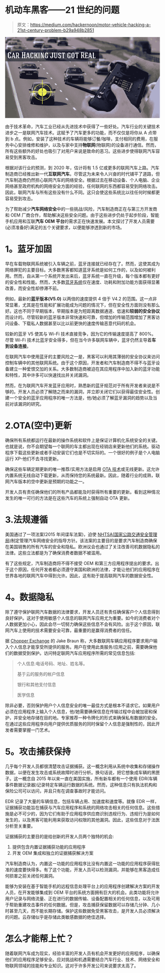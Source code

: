 # 机动车黑客——21 世纪的问题

> 原文：<https://medium.com/hackernoon/motor-vehicle-hacking-a-21st-century-problem-b29a948b2851>

![](img/f10b8bb383a7e1ceaabf64afdc24a856.png)

由于技术革命，汽车工业已经从先进技术中获得了一些好处。汽车行业的关键技术进步之一是联网汽车技术。这赋予了汽车更多的功能，而不仅仅是将你从 A 点带到 b 点。例如，安装了这种技术的车辆将能够订餐/咖啡，支付相同的费用，在服务中心安排维修和维护，以及与家中支持**物联网**(物联网)的设备进行通信。然而，所有这些额外的好处也吸引了对用户来说是致命的恶习。这些进步使得联网汽车容易受到黑客攻击。

根据对该行业的预测，到 2020 年，估计将有 1.5 亿或更多的联网汽车上路。汽车制造商已经推出新一代**互联网汽车**。尽管这为未来令人兴奋的时代铺平了道路，但汽车制造商仍然担心联网汽车的网络安全。根据过去在移动设备、个人电脑、企业网络甚至政府机构的网络安全方面的经验，任何联网的东西都容易受到网络攻击。因此，联网汽车与所有这些没有什么不同。这只会使这些系统比以往任何时候都更容易受到攻击。

为了帮助减少**汽车网络安全**中的一些挑战/风险，汽车制造商正在与第三方开发商和 OEM 厂商合作，帮助解决这些安全问题。由于这些进步仍处于起步阶段，智能手机应用和互联**汽车 OEM 平台**的需求正在快速发展。本文探讨了开发人员需要(必须准备好)满足的五个关键要求，以便能够渗透到新的市场。

# **1。蓝牙加固**

早在车载物联网系统被引入车辆之前，蓝牙连接就已经存在了。然而，这使其成为网络罪犯的主要目标。大多数黑客都知道蓝牙系统是如何工作的，以及如何被利用。然而，自从第一个系统开发出来后，蓝牙系统一直在升级，每个版本都有更好的安全性和性能。然而，大多数[蓝牙系统](http://www.slaw.ca/2014/01/20/protecting-yourself-from-cybercrime-dangers-harden-your-wireless-bluetooth-connections-and-use-public-wifi-with-extreme-caution/)仅在速度、功耗和附加功能方面获得显著改善，而安全性却停滞不前。

例如，最新的**蓝牙版本(V5.0)** 以两倍的速度提供 4 倍于 V4.2 的范围。这一点非常显著，尤其是在性能和扩展功能成为问题的情况下，但在安全性方面则没有那么好。这也不同于早期版本，早期版本是为短距离数据通道、低速和**较弱的安全协议**而设计的。尽管较新的蓝牙版本非常快速和可靠，但增加的传输范围增加了黑客访问设备、下载私人数据甚至以比以前更快的速度传输恶意代码的机会。

较新的蓝牙 V5 使其与 Wi-Fi 技术直接竞争，因为它的传输速度提高了 800%。尽管 Wi-Fi 技术比蓝牙安全得多，但在当今许多联网车辆中，蓝牙仍然主导着**车到设备连接**。

在联网汽车中使用蓝牙的主要风险之一是，黑客可以利用其薄弱的安全协议来访问控制车辆中的其他联网系统。由于这个原因，开发者和汽车制造商不得不与蓝牙设备建立一种爱恨交加的关系。大多数制造商被迫在其应用程序中加入新的蓝牙功能和特性，其中许多可以快速找出并关闭漏洞。

然而，在为联网汽车开发蓝牙应用时，熟悉新的蓝牙规范对于所有开发者来说是不够的。开发人员必须了解随之而来的漏洞，并立即关闭它们以获得最佳安全性。创建一个安全的蓝牙应用程序的唯一方法是，他/她必须了解蓝牙漏洞的趋势以及当前对该漏洞的研究。

# 2.OTA(空中)更新

确保所有系统都运行在最新的操作系统和软件上是保证计算机化系统安全的关键。也就是说，你不会期望每一个联网的车主都出现在经销店来更新他们的系统。驱动程序下载这些更新或者手动安装它们也是不切实际的。一个很好的例子是个人电脑运行 XP-他们不去寻找更新。

确保这些车辆定期更新的唯一推荐/实用方法是启用 [OTA 技术](https://www.gemalto.com/companyinfo/digital-security/techno/ota)或无线更新。这允许内置系统无线自动下载更新，从而保持您的系统最新。因此，随着行业的成熟，联网汽车版本的空中更新是预期的功能之一。

开发人员有责任确保他们的所有产品都能及时获得所有重要的更新。看到这种情况发生的唯一可行的方法是在这些汽车的系统上强制自动 OTA 更新。

# 3.法规遵循

美国通过了一项法案(2015 年间谍车法案)，迫使 [NHTSA(国家公路交通安全管理局)](https://www.nhtsa.gov/)制定管理汽车网络安全的指导方针。该法案的主要目的是要求汽车制造商确保在美国销售的所有汽车的安全和隐私。欧洲议会也通过了关注改善司机数据隐私的法律。这些立法都是为了确保消费者数据不被滥用。

有了这些规定，汽车制造商将不得不接受 OEM 和第三方应用程序提出的要求。出于这个原因，任何开发者都必须遵守美国和欧洲的法律，才能让他们的应用程序在世界各地的联网汽车中得到允许。因此，这有助于提高联网汽车的数据安全性。

# **4。数据隐私**

除了遵守保护联网汽车数据的法律要求，开发人员还有责任确保客户个人信息得到良好保护。这对于使用敏感个人信息的联网汽车应用尤为重要。如今的消费者对个人数据更加小心，因此会尽一切努力确保这些信息不会有风险。出于这个原因，联网汽车上使用的技术需要安全可靠，最重要的是赢得消费者的信任。

据 [Chopper Exchange](https://www.chopperexchange.com) 的 Jake Braun 称，大多数联网车辆应用程序要求用户输入个人信息才能享受所提供的服务。用户在使用此类服务/应用之前，需要确保他们的数据受到保护。访问特定联网汽车应用程序所需的常见信息包括:

> 个人信息:电话号码、地址、姓名等。
> 
> 基于云的服务的帐户信息
> 
> 银行和其他支付信息
> 
> 医学信息

除非必要，否则保护用户个人信息安全的唯一最佳方式是根本不请求它。如果用户必须在应用程序上输入个人信息，他/她需要确保信息在传输过程中会被加密和保护，并安全地存储在目的地。专家推荐一种令牌化的形式来确保私有数据的安全。在通过这些应用程序向用户提供优质服务的同时保留个人信息是强制性的，因此开发者需要掌握一门艺术。

# **5。攻击捕获保持**

几乎每个开发人员都很清楚攻击证据捕获。这一概念利用从系统中收集和存储操作数据，以便在发生攻击或系统故障时进行分析。换句话说，把它想象成车辆的黑匣子。这一概念自 2015 年以来一直在美国实施，所有新车都有一个使用 EDR(车辆事件数据记录器)记录特定车辆运行数据的系统。然而，这种信息只有执法机构和保险公司可以访问，并且只有在调查事故时才能访问。

EDR 记录了大量的车辆信息，包括车辆占用、加速度和速度等。就像 EDR 一样，证据捕获功能旨在捕获与汽车应用程序和系统的网络攻击相关的任何信息。这些措施是必不可少的，因为它们有助于应用程序供应商识别违规行为、违规行为是如何发生的，以及黑客可能利用来获取访问权限的其他漏洞。因此，这些信息对于法医分析至关重要。

证据捕获的主要目的是给创新的开发人员两个独特的机会:

1.  提供包含内置证据捕获功能的应用程序
2.  开发 OEM 集成和独立的证据捕获解决方案

汽车制造商认为，内置这一功能的应用程序比没有内置这一功能的应用程序获得批准的速度要快得多。有了这个功能，开发人员可以检测漏洞，并能够在黑客造成任何损害之前关闭任何漏洞。

能够为安装在基于智能手机的远程信息处理平台上的应用程序创建解决方案的开发人员，在开发能够集成到 OEM 平台的系统方面拥有巨大的机会。此类功能将允许用户记录与网络流量、正在进行的数据传输、设备配置相关的任何信息，以及可用于帮助重建攻击事件的任何数据。但是，攻击捕获保留数据可以存储几分钟、几小时甚至几天，而不能长期存储。保护这些数据免受黑客攻击，是开发人员必须解决的问题。云存储似乎是存储此类敏感数据的绝佳选择。

# 怎么才能帮上忙？

随着联网汽车成为现实，经验丰富的开发人员有机会开发更好的应用程序，以确保他们的应用程序足够安全。应对挑战和机遇需要结合汽车行业、技术、网络安全和物联网领域的技能和专业知识。这对于许多开发公司来说要求太高了。